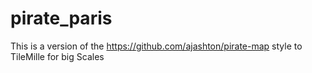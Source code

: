 # pirate_paris
This is a version of the https://github.com/ajashton/pirate-map style to TileMille for big Scales
